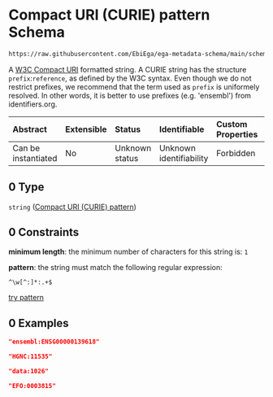 # Compact URI (CURIE) pattern Schema

```txt
https://raw.githubusercontent.com/EbiEga/ega-metadata-schema/main/schemas/EGA.common-definitions.json#/definitions/curieHgncSymbolPattern/allOf/0
```

A [W3C Compact URI](https://www.w3.org/TR/curie/) formatted string. A CURIE string has the structure `prefix`:`reference`, as defined by the W3C syntax. Even though we do not restrict prefixes, we recommend that the term used as `prefix` is uniformely resolved. In other words, it is better to use prefixes (e.g. 'ensembl') from identifiers.org.

| Abstract            | Extensible | Status         | Identifiable            | Custom Properties | Additional Properties | Access Restrictions | Defined In                                                                                           |
| :------------------ | :--------- | :------------- | :---------------------- | :---------------- | :-------------------- | :------------------ | :--------------------------------------------------------------------------------------------------- |
| Can be instantiated | No         | Unknown status | Unknown identifiability | Forbidden         | Allowed               | none                | [EGA.common-definitions.json\*](../../../schemas/EGA.common-definitions.json "open original schema") |

## 0 Type

`string` ([Compact URI (CURIE) pattern](ega-12-definitions-compact-uri-curie-pattern.md))

## 0 Constraints

**minimum length**: the minimum number of characters for this string is: `1`

**pattern**: the string must match the following regular expression:&#x20;

```regexp
^\w[^:]*:.+$
```

[try pattern](https://regexr.com/?expression=%5E%5Cw%5B%5E%3A%5D*%3A.%2B%24 "try regular expression with regexr.com")

## 0 Examples

```json
"ensembl:ENSG00000139618"
```

```json
"HGNC:11535"
```

```json
"data:1026"
```

```json
"EFO:0003815"
```
